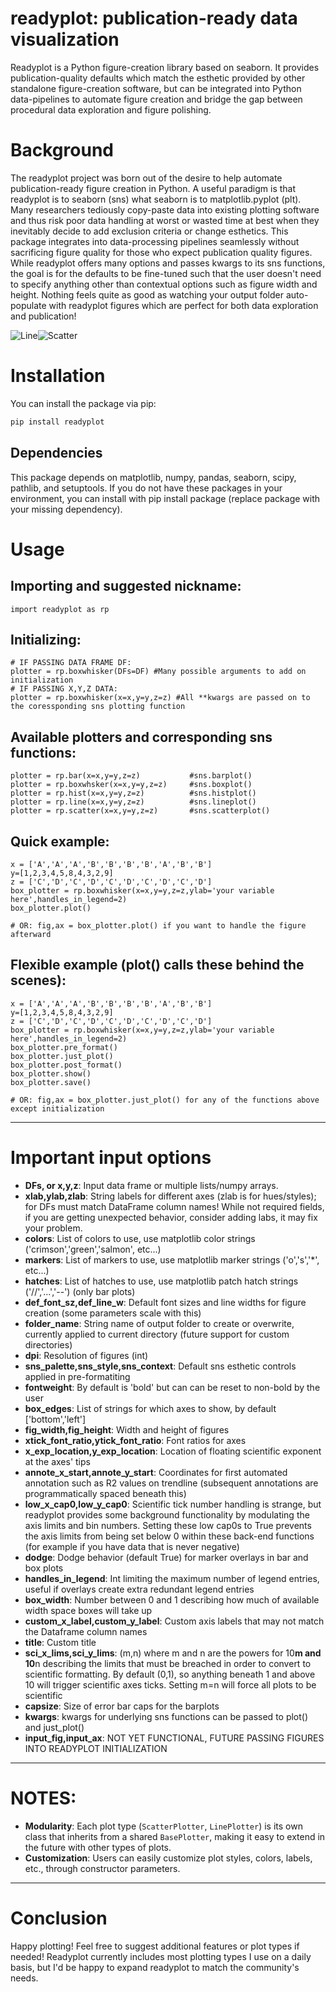 # readyplot: publication-ready data visualization
Readyplot is a Python figure-creation library based on seaborn. It provides publication-quality defaults which match
the esthetic provided by other standalone figure-creation software, but can be integrated into Python data-pipelines
to automate figure creation and bridge the gap between procedural data exploration and figure polishing.

# Background
The readyplot project was born out of the desire to help automate publication-ready figure creation in Python.
A useful paradigm is that readyplot is to seaborn (sns) what seaborn is to matplotlib.pyplot (plt).
Many researchers tediously copy-paste data into existing plotting software and thus risk poor data handling at worst
or wasted time at best when they inevitably decide to add exclusion criteria or change esthetics. 
This package integrates into data-processing pipelines seamlessly without sacrificing figure quality for those who 
expect publication quality figures. While readyplot offers many options and passes kwargs to its sns functions, the goal
is for the defaults to be fine-tuned such that the user doesn't need to specify anything other than contextual
options such as figure width and height. Nothing feels quite as good as watching your output folder auto-populate
with readyplot figures which are perfect for both data exploration and publication!

![Line](images/Line.png)![Scatter](images/Scatter.png)

# Installation

You can install the package via pip:

```bash
pip install readyplot
````
## Dependencies
This package depends on matplotlib, numpy, pandas, seaborn, scipy, pathlib, and setuptools.
If you do not have these packages in your environment, you can install with pip install package 
(replace package with your missing dependency).
# Usage
## Importing and suggested nickname:
```{python}
import readyplot as rp
```

## Initializing:
```{python}
# IF PASSING DATA FRAME DF:
plotter = rp.boxwhisker(DFs=DF) #Many possible arguments to add on initialization
# IF PASSING X,Y,Z DATA:
plotter = rp.boxwhisker(x=x,y=y,z=z) #All **kwargs are passed on to the coressponding sns plotting function
```
## Available plotters and corresponding sns functions:
```{python}
plotter = rp.bar(x=x,y=y,z=z)           #sns.barplot()
plotter = rp.boxwhsker(x=x,y=y,z=z)     #sns.boxplot()
plotter = rp.hist(x=x,y=y,z=z)          #sns.histplot()
plotter = rp.line(x=x,y=y,z=z)          #sns.lineplot()
plotter = rp.scatter(x=x,y=y,z=z)       #sns.scatterplot()
```
## Quick example:
```{python}
x = ['A','A','A','B','B','B','B','A','B','B']
y=[1,2,3,4,5,8,4,3,2,9]
z = ['C','D','C','D','C','D','C','D','C','D']
box_plotter = rp.boxwhisker(x=x,y=y,z=z,ylab='your variable here',handles_in_legend=2)
box_plotter.plot()

# OR: fig,ax = box_plotter.plot() if you want to handle the figure afterward
```
## Flexible example (plot() calls these behind the scenes):
```{python}
x = ['A','A','A','B','B','B','B','A','B','B']
y=[1,2,3,4,5,8,4,3,2,9]
z = ['C','D','C','D','C','D','C','D','C','D']
box_plotter = rp.boxwhisker(x=x,y=y,z=z,ylab='your variable here',handles_in_legend=2)
box_plotter.pre_format()
box_plotter.just_plot()
box_plotter.post_format()
box_plotter.show()
box_plotter.save()

# OR: fig,ax = box_plotter.just_plot() for any of the functions above except initialization
```
---
# Important input options
- **DFs, or x,y,z**: Input data frame or multiple lists/numpy arrays.
- **xlab,ylab,zlab**: String labels for different axes (zlab is for hues/styles); for DFs must match DataFrame column 
names! While not required fields, if you are getting unexpected behavior, consider adding labs, it may fix your problem.
- **colors**: List of colors to use, use matplotlib color strings ('crimson','green','salmon', etc...)
- **markers**: List of markers to use, use matplotlib marker strings ('o','s','*', etc...)
- **hatches**: List of hatches to use, use matplotlib patch hatch strings ('//','...','--') (only bar plots)
- **def_font_sz,def_line_w**: Default font sizes and line widths for figure creation (some parameters scale with this)
- **folder_name**: String name of output folder to create or overwrite, currently applied to current directory (future
support for custom directories)
- **dpi**: Resolution of figures (int)
- **sns_palette,sns_style,sns_context**: Default sns esthetic controls applied in pre-formatiting
- **fontweight**: By default is 'bold' but can can be reset to non-bold by the user
- **box_edges**: List of strings for which axes to show, by default ['bottom','left']
- **fig_width,fig_height**: Width and height of figures
- **xtick_font_ratio,ytick_font_ratio**: Font ratios for axes
- **x_exp_location,y_exp_location**: Location of floating scientific exponent at the axes' tips
- **annote_x_start,annote_y_start**: Coordinates for first automated annotation such as R2 values on trendline
(subsequent annotations are programmatically spaced beneath this)
- **low_x_cap0,low_y_cap0**: Scientific tick number handling is strange, but readyplot provides some background
functionality by modulating the axis limits and bin numbers. Setting these low cap0s to True prevents the axis limits
from being set below 0 within these back-end functions (for example if you have data that is never negative)
- **dodge**: Dodge behavior (default True) for marker overlays in bar and box plots
- **handles_in_legend**: Int limiting the maximum number of legend entries, useful if overlays create extra redundant
legend entries
- **box_width**: Number between 0 and 1 describing how much of available width space boxes will take up
- **custom_x_label,custom_y_label**: Custom axis labels that may not match the Dataframe column names
- **title**: Custom title
- **sci_x_lims,sci_y_lims**: (m,n) where m and n are the powers for 10**m and 10**n describing the limits that must be
breached in order to convert to scientific formatting. By default (0,1), so anything beneath 1 and above 10 will trigger
scientific axes ticks. Setting m=n will force all plots to be scientific
- **capsize**: Size of error bar caps for the barplots
- **kwargs**: kwargs for underlying sns functions can be passed to plot() and just_plot()
- **input_fig,input_ax**: NOT YET FUNCTIONAL, FUTURE PASSING FIGURES INTO READYPLOT INITIALIZATION
---
# NOTES:
- **Modularity**: Each plot type (`ScatterPlotter`, `LinePlotter`) is its own class that inherits from a shared `BasePlotter`, making it easy to extend in the future with other types of plots.
- **Customization**: Users can easily customize plot styles, colors, labels, etc., through constructor parameters.
---
# Conclusion
Happy plotting! Feel free to suggest additional features or plot types if needed! Readyplot currently includes most
plotting types I use on a daily basis, but I'd be happy to expand readyplot to match the community's needs.
                                